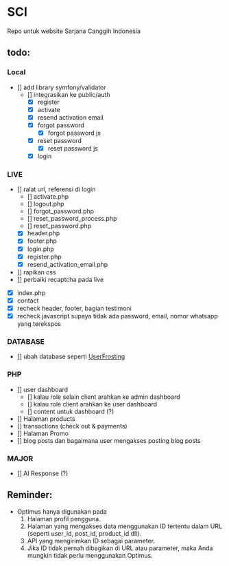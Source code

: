 # SCI

Repo untuk website Sarjana Canggih Indonesia

## todo:

### Local

- [] add library symfony/validator
  - [] integrasikan ke public/auth
    - [x] register
    - [x] activate
    - [x] resend activation email
    - [x] forgot password
      - [x] forgot password js
    - [x] reset password
      - [x] reset password js
    - [x] login

### LIVE

- [] ralat url, referensi di login
  - [] activate.php
  - [] logout.php
  - [] forgot_password.php
  - [] reset_password_process.php
  - [] reset_password.php
  - [x] header.php
  - [x] footer.php
  - [x] login.php
  - [x] register.php
  - [x] resend_activation_email.php
- [] rapikan css
- [] perbaiki recaptcha pada live
- [x] index.php
- [x] contact
- [x] recheck header, footer, bagian testimoni
- [x] recheck javascript supaya tidak ada password, email, nomor whatsapp yang terekspos

### DATABASE

- [] ubah database seperti [UserFrosting](https://drawsql.app/templates/userfrosting)

### PHP

- [] user dashboard
  - [] kalau role selain client arahkan ke admin dashboard
  - [] kalau role client arahkan ke user dashboard
  - [] content untuk dashboard (?)
- [] Halaman products
- [] transactions (check out & payments)
- [] Halaman Promo
- [] blog posts dan bagaimana user mengakses posting blog posts

### MAJOR

- [] AI Response (?)

## Reminder:

- Optimus hanya digunakan pada
  1. Halaman profil pengguna.
  2. Halaman yang mengakses data menggunakan ID tertentu dalam URL (seperti user_id, post_id, product_id dll).
  3. API yang mengirimkan ID sebagai parameter.
  4. Jika ID tidak pernah dibagikan di URL atau parameter, maka Anda mungkin tidak perlu menggunakan Optimus.
